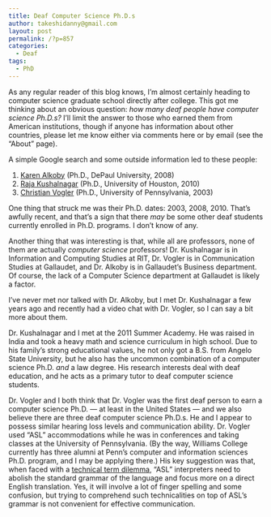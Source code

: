 ```yaml
---
title: Deaf Computer Science Ph.D.s
author: takeshidanny@gmail.com
layout: post
permalink: /?p=857
categories:
  - Deaf
tags:
  - PhD
---
```

As any regular reader of this blog knows, I&#8217;m almost certainly heading to computer science graduate school directly after college. This got me thinking about an obvious question: *how many deaf people have computer science Ph.D.s?* I&#8217;ll limit the answer to those who earned them from American institutions, though if anyone has information about other countries, please let me know either via comments here or by email (see the &#8220;About&#8221; page).

A simple Google search and some outside information led to these people:

  1. [Karen Alkoby][1] (Ph.D., DePaul University, 2008)
  2. <span class="Apple-style-span" style="line-height:13px;"><a href="http://people.rit.edu/rskics/">Raja Kushalnagar</a> (Ph.D., University of Houston, 2010)</span>
  3. [Christian Vogler][2] (Ph.D., University of Pennsylvania, 2003)

One thing that struck me was their Ph.D. dates: 2003, 2008, 2010. That&#8217;s awfully recent, and that&#8217;s a sign that there *may* be some other deaf students currently enrolled in Ph.D. programs. I don&#8217;t know of any.

Another thing that was interesting is that, while all are professors, none of them are actually *computer science* professors! Dr. Kushalnagar is in Information and Computing Studies at RIT, Dr. Vogler is in Communication Studies at Gallaudet, and Dr. Alkoby is in Gallaudet&#8217;s Business department. Of course, the lack of a Computer Science department at Gallaudet is likely a factor.

I&#8217;ve never met nor talked with Dr. Alkoby, but I met Dr. Kushalnagar a few years ago and recently had a video chat with Dr. Vogler, so I can say a bit more about them.

Dr. Kushalnagar and I met at the 2011 Summer Academy. He was raised in India and took a heavy math and science curriculum in high school. Due to his family&#8217;s strong educational values, he not only got a B.S. from Angelo State University, but he also has the uncommon combination of a computer science Ph.D. *and* a law degree. His research interests deal with deaf education, and he acts as a primary tutor to deaf computer science students.

Dr. Vogler and I both think that Dr. Vogler was the first deaf person to earn a computer science Ph.D. &#8212; at least in the United States &#8212; and we also believe there are three deaf computer science Ph.D.s. He and I appear to possess similar hearing loss levels and communication ability. Dr. Vogler used &#8220;ASL&#8221; accommodations while he was in conferences and taking classes at the University of Pennsylvania. (By the way, Williams College currently has three alumni at Penn&#8217;s computer and information sciences Ph.D. program, and I may be applying there.) His key suggestion was that, when faced with a [technical term dilemma][3], &#8220;ASL&#8221; interpreters need to abolish the standard grammar of the language and focus more on a direct English translation. Yes, it will involve a lot of finger spelling and some confusion, but trying to comprehend such technicalities on top of ASL&#8217;s grammar is not convenient for effective communication.

 [1]: http://www.gallaudet.edu/faculty-staff/business/alkoby_karen.html
 [2]: http://www.gallaudet.edu/faculty-staff/communication_studies/vogler_christian.html
 [3]: http://seitad.wordpress.com/2012/02/04/technical-term-dilemma/